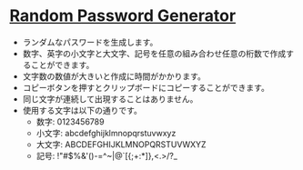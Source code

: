 # [Random Password Generator](https://cits0907.github.io/rpg/)  
- ランダムなパスワードを生成します。  
- 数字、英字の小文字と大文字、記号を任意の組み合わせ任意の桁数で作成することができます。  
- 文字数の数値が大きいと作成に時間がかかります。  
- コピーボタンを押すとクリップボードにコピーすることができます。
- 同じ文字が連続して出現することはありません。  
- 使用する文字は以下の通りです。  
  - 数字: 0123456789  
  - 小文字: abcdefghijklmnopqrstuvwxyz  
  - 大文字: ABCDEFGHIJKLMNOPQRSTUVWXYZ  
  - 記号: !"#$%&'()-=^~\|@`[{;+:*]},<.>/?_  
